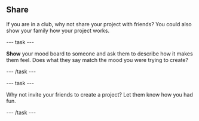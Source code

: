 ## Share

If you are in a club, why not share your project with friends? You could also show your family how your project works.

\--- task ---

**Show** your mood board to someone and ask them to describe how it makes them feel. Does what they say match the mood you were trying to create?

\--- /task ---

\--- task ---

Why not invite your friends to create a project? Let them know how you had fun.

\--- /task ---
